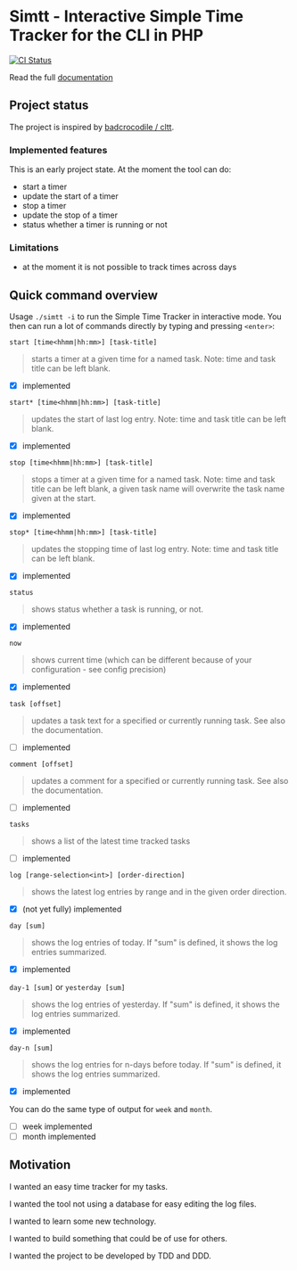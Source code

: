 # Simtt - Interactive Simple Time Tracker for the CLI in PHP

[![CI Status](https://github.com/sigma-z/simtt/workflows/Continuous%20Integration/badge.svg)](https://github.com/sigma-z/simtt/actions)

Read the full [documentation](https://github.com/sigma-z/simtt/blob/master/docs/documentation.md)

## Project status

The project is inspired by [badcrocodile / cltt](https://github.com/badcrocodile/cltt).


### Implemented features

This is an early project state. At the moment the tool can do:
- start a timer
- update the start of a timer
- stop a timer
- update the stop of a timer
- status whether a timer is running or not

### Limitations

- at the moment it is not possible to track times across days


## Quick command overview

Usage `./simtt -i` to run the Simple Time Tracker in interactive mode.
 You then can run a lot of commands directly by typing and pressing `<enter>`:

`start [time<hhmm|hh:mm>] [task-title]`
> starts a timer at a given time for a named task. Note: time and task title can be left blank.
- [x] implemented

`start* [time<hhmm|hh:mm>] [task-title]`
> updates the start of last log entry. Note: time and task title can be left blank.
- [x] implemented

`stop [time<hhmm|hh:mm>] [task-title]`
> stops a timer at a given time for a named task. Note: time and task title can be left blank, a given task name will overwrite the task name given at the start.
- [x] implemented

`stop* [time<hhmm|hh:mm>] [task-title]`
> updates the stopping time of last log entry. Note: time and task title can be left blank.
- [x] implemented

`status`
> shows status whether a task is running, or not.
- [x] implemented

`now`
> shows current time (which can be different because of your configuration - see config precision)
- [x] implemented

`task [offset]`
> updates a task text for a specified or currently running task. See also the documentation.
- [ ] implemented

`comment [offset]`
> updates a comment for a specified or currently running task. See also the documentation.
- [ ] implemented

`tasks`
> shows a list of the latest time tracked tasks
- [ ] implemented

`log [range-selection<int>] [order-direction]`
> shows the latest log entries by range and in the given order direction.
- [x] (not yet fully) implemented

`day [sum]`
> shows the log entries of today. If "sum" is defined, it shows the log entries summarized.
- [x] implemented

`day-1 [sum]` or `yesterday [sum]`
> shows the log entries of yesterday. If "sum" is defined, it shows the log entries summarized.
- [x] implemented

`day-n [sum]`
> shows the log entries for n-days before today. If "sum" is defined, it shows the log entries summarized.
- [x] implemented

You can do the same type of output for `week` and `month`.
- [ ] week implemented
- [ ] month implemented

## Motivation

I wanted an easy time tracker for my tasks.

I wanted the tool not using a database for easy editing the log files.

I wanted to learn some new technology.

I wanted to build something that could be of use for others.

I wanted the project to be developed by TDD and DDD.
